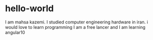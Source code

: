 # hello-world
I am mahsa kazemi. I studied computer engineering hardware in iran. i would love to learn programming 
I am a free lancer and I am learning angular10 
